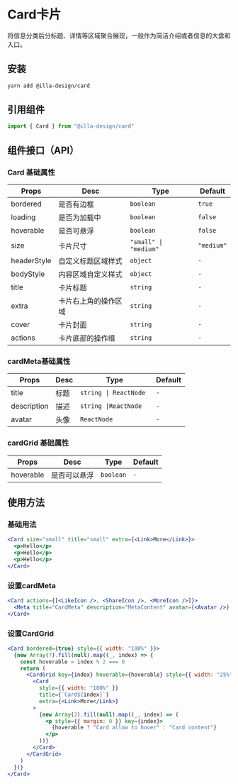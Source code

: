 # Card卡片

将信息分类后分标题、详情等区域聚合展现，一般作为简洁介绍或者信息的大盘和入口。

## 安装

```bash
yarn add @illa-design/card
```

## 引用组件

```jsx
import { Card } from "@illa-design/card"
```

## 组件接口（API）

### Card 基础属性

| Props       | Desc                 | Type                  | Default    |
| ----------- | -------------------- | --------------------- | ---------- |
| bordered    | 是否有边框           | `boolean `            | `true`     |
| loading     | 是否为加载中         | `boolean `            | `false`    |
| hoverable   | 是否可悬浮           | `boolean `            | `false`    |
| size        | 卡片尺寸             | `"small" \| "medium"` | `"medium"` |
| headerStyle | 自定义标题区域样式   | `object `             | `-`        |
| bodyStyle   | 内容区域自定义样式   | `object `             | `-`        |
| title       | 卡片标题             | `string `             | `-`        |
| extra       | 卡片右上角的操作区域 | `string `             | `-`        |
| cover       | 卡片封面             | `string `             | `-`        |
| actions     | 卡片底部的操作组     | `string `             | `-`        |

### cardMeta基础属性

| Props       | Desc | Type                   | Default |
| ----------- | ---- | ---------------------- | ------- |
| title       | 标题 | `string \| ReactNode ` | `-`     |
| description | 描述 | `string \|ReactNode `  | `-`     |
| avatar      | 头像 | `ReactNode `           | `-`     |

### cardGrid 基础属性

| Props     | Desc         | Type      | Default |
| --------- | ------------ | --------- | ------- |
| hoverable | 是否可以悬浮 | `boolean` | `-`     |

## 使用方法

### 基础用法

```jsx
<Card size="small" title="small" extra={<Link>More</Link>}>
  <p>Hello</p>
  <p>Hello</p>
  <p>Hello</p>
</Card>
```

### 设置cardMeta

```jsx
<Card actions={[<LikeIcon />, <ShareIcon />, <MoreIcon />]}>
  <Meta title="CardMeta" description="MetaContent" avatar={<Avatar />} />
</Card>
```

### 设置CardGrid

```jsx
<Card bordered={true} style={{ width: "100%" }}>
  {new Array(7).fill(null).map((_, index) => {
    const hoverable = index % 2 === 0
    return (
      <CardGrid key={index} hoverable={hoverable} style={{ width: "25%" }}>
        <Card
          style={{ width: "100%" }}
          title={`Card${index}`}
          extra={<Link>More</Link>}
        >
          {new Array(2).fill(null).map((_, index) => (
            <p style={{ margin: 0 }} key={index}>
              {hoverable ? "Card allow to hover" : "Card content"}
            </p>
          ))}
        </Card>
      </CardGrid>
    )
  })}
</Card>
```

